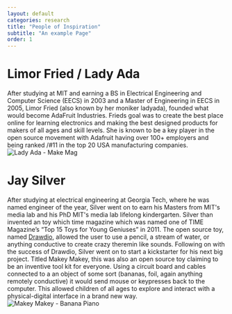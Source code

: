 ```yaml
---
layout: default
categories: research
title: "People of Inspiration"
subtitle: "An example Page"
order: 1
---
```

[Drawdio]:https://drawdio.com/

# Limor Fried / Lady Ada
After studying at MIT and earning a BS in Electrical Engineering and Computer Science (EECS) in 2003 and a Master of Engineering in EECS in 2005, Limor Fried (also known by her moniker ladyada), founded what would become AdaFruit Industries. Frieds goal was to create the best place online for learning electronics and making the best designed products for makers of all ages and skill levels. She is known to be a key player in the open source movement with Adafruit having over 100+ employers and being ranked /#11 in the top 20 USA manufacturing companies.
![Lady Ada - Make Mag]({{site.imageurl}}/limor-make.jpg)

# Jay Silver
After studying at electrical engineering at Georgia Tech, where he was named engineer of the year, Silver went on to earn his Masters from MIT's media lab and his PhD MIT's media lab lifelong kindergarten.
Silver than invented an toy which time magazine which was named one of TIME Magazine’s “Top 15 Toys for Young Geniuses” in 2011. The open source toy, named [Drawdio], allowed the user to use a pencil, a stream of water, or anything conductive to create crazy theremin like sounds. Following on with the success of Drawdio, Silver went on to start a kickstarter for his next big project. Titled Makey Makey, this was also an open source toy claiming to be an inventive tool kit for everyone. Using a circuit board and cables connected to a an object of some sort (bananas, foil, again anything remotely conductive) it would send mouse or keypresses back to the computer. This allowed children of all ages to explore and interact with a physical-digital interface in a brand new way.
![Makey Makey - Banana Piano]({{site.imageurl}}/banana-piano.jpg)
